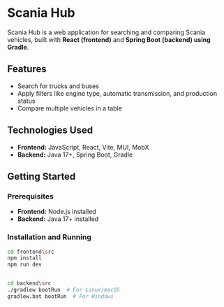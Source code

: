 # Scania Hub

Scania Hub is a web application for searching and comparing Scania vehicles, built with **React (frontend)** and **Spring Boot (backend) using Gradle**.

## Features

- Search for trucks and buses
- Apply filters like engine type, automatic transmission, and production status
- Compare multiple vehicles in a table

## Technologies Used

- **Frontend:** JavaScript, React, Vite, MUI, MobX
- **Backend:** Java 17+, Spring Boot, Gradle

## Getting Started

### Prerequisites

- **Frontend:** Node.js installed
- **Backend:** Java 17+ installed

### Installation and Running



```sh
cd frontend\src
npm install
npm run dev


cd backend\src
./gradlew bootRun  # For Linux/macOS
gradlew.bat bootRun  # For Windows
